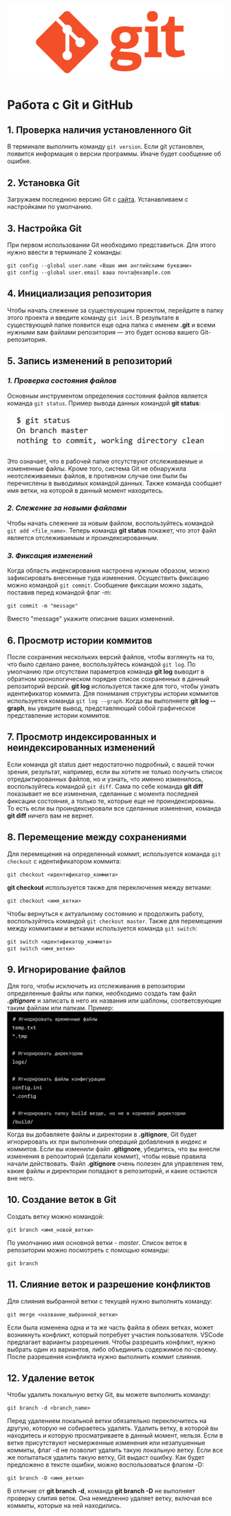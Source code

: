 ![Git_logo](./images/logo.png)    
# Работа с Git и GitHub
## 1. Проверка наличия установленного Git
В терминале выполнить команду `git version`.
Если git установлен, появится информация о версии программы.
Иначе будет сообщение об ошибке.
## 2. Установка Git
Загружаем последнюю версию Git с [сайта](https://git-scm.com/download).
Устанавливаем с настройками по умолчанию.
## 3. Настройка Git
При первом использовании Git необходимо представиться. Для
этого нужно ввести в терминале 2 команды:
```
git config --global user.name «Ваше имя английскими буквами»
git config --global user.email ваша почта@example.com
```
## 4. Инициализация репозитория
Чтобы начать слежение за существующим проектом, перейдите в папку
этого проекта и введите команду `git init`.
В результате в существующей папке появится еще одна папка с именем
**.git** и всеми нужными вам файлами репозитория — это будет 
основа вашего Git-репозитория.
## 5. Запись изменений в репозиторий
### *1. Проверка состояния файлов*
Основным инструментом определения состояния файлов является команда
`git status`.
Пример вывода данных командой **git status**:

![git_status](./images/mr.jpeg)

Это означает, что в рабочей папке отсутствуют отслеживаемые 
и измененные файлы. Кроме того, система Git не обнаружила 
неотслеживаемых файлов, в противном случае они были бы перечислены 
в выводимых командой данных. Также команда сообщает имя ветки, 
на которой в данный момент находитесь.
### *2. Слежение за новыми файлами*
Чтобы начать слежение за новым файлом, воспользуйтесь командой 
`git add <file_name>`. Теперь команда **git status** покажет, что
этот файл является отслеживаемым и проиндексированным.
### *3. Фиксация изменений*
Когда область индексирования настроена нужным образом, можно 
зафиксировать внесенные туда изменения. Осуществить фиксацию
можно командой `git commit`. Сообщение фиксации можно задать, 
поставив перед командой флаг -m:
```
git commit -m "message"
```
Вместо "message" укажите описание ваших изменений.
## 6. Просмотр истории коммитов
После сохранения нескольких версий файлов, чтобы взглянуть на то, 
что было сделано ранее, воспользуйтесь командой `git log`.
По умолчанию при отсутствии параметров команда **git log** выводит 
в обратном хронологическом порядке список сохраненных в данный 
репозиторий версий. **git log** используется также для того, чтобы 
узнать идентификатор коммита. Для понимания структуры истории коммитов 
используется команда `git log --graph`. Когда вы выполняете 
**git log --graph**, вы увидите вывод, представляющий собой 
графическое представление истории коммитов. 
## 7. Просмотр индексированных и неиндексированных изменений
Если команда git status дает недостаточно подробный, с вашей точки 
зрения, результат, например, если вы хотите не только получить 
список отредактированных файлов, но и узнать, что именно изменилось, 
воспользуйтесь командой `git diff`.
Сама по себе команда **git diff** показывает не все изменения, 
сделанные с момента последней фиксации состояния, а только те, 
которые еще не проиндексированы. То есть если вы проиндексировали 
все сделанные изменения, команда **git diff** ничего вам не вернет.
## 8. Перемещение между сохранениями
Для перемещения на определенный коммит, используется команда 
`git checkout` с идентификатором коммита:
```
git checkout <идентификатор_коммита>
```
**git checkout** используется также для переключения между ветками:
```
git checkout <имя_ветки>
```
Чтобы вернуться к актуальному состоянию и продолжить работу, 
воспользуйтесь командой `git checkout master`.
Также для перемещения между коммитами и ветками используется 
команда `git switch`:
```
git switch <идентификатор_коммита>
git switch <имя_ветки>
```
## 9. Игнорирование файлов
Для того, чтобы исключить из отслеживания в репозитории определенные
файлы или папки, необходимо создать там файл ***.gitignore***
и записать в него их названия или шаблоны, соответсвующие таким файлам
или папкам.
Пример:
![gitignore.png](./images/gitignore.png)
Когда вы добавляете файлы и директории в **.gitignore**, Git будет 
игнорировать их при выполнении операций добавления в индекс и коммитов. 
Если вы изменили файл **.gitignore**, убедитесь, что вы внесли изменения 
в репозиторий (сделали коммит), чтобы новые правила начали действовать. 
Файл **.gitignore** очень полезен для управления тем, какие файлы и 
директории попадают в репозиторий, и какие остаются вне него.
## 10. Создание веток в Git
Создать ветку можно командой:
```
git branch <имя_новой_ветки>
```
По умолчанию имя основной ветки - *master*.
Список веток в репозитории можно посмотреть с помощью команды:
```
git branch
```
## 11. Слияние веток и разрешение конфликтов
Для слияния выбранной ветки с текущей нужно выполнить команду:
```
git merge <название_выбранной_ветки>
```
Если была изменена одна и та же часть файла в обеих ветках, может
возникнуть конфликт, который потребует участия пользователя. VSCode 
предлагает варианты разрешения. Чтобы разрешить конфликт, нужно
выбрать один из вариантов, либо объединить содержимое по-своему.
После разрешения конфликта нужно выполнить коммит слияния.
## 12. Удаление веток
Чтобы удалить локальную ветку Git, вы можете выполнить команду:
```
git branch -d <branch_name>
```
Перед удалением локальной ветки обязательно переключитесь на другую, 
которую не собираетесь удалять. Удалить ветку, в которой вы находитесь 
и которую просматриваете в данный момент, нельзя.
Если в ветке присутствуют несмерженные изменения или незапушенные коммиты, 
флаг -d не позволит удалить такую локальную ветку. Если все же попытаться 
удалить такую ветку, Git выдаст ошибку. Как будет предложено в тексте 
ошибки, можно воспользоваться флагом -D:
```
git branch -D <имя_ветки>
```
В отличие от **git branch -d**, команда **git branch -D** не выполняет 
проверку слития веток. Она немедленно удаляет ветку, включая все коммиты, 
которые на ней находились.


